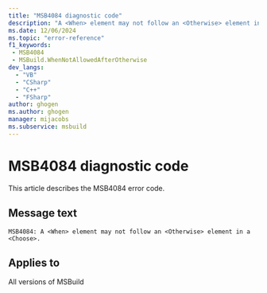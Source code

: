 ```yaml
---
title: "MSB4084 diagnostic code"
description: "A <When> element may not follow an <Otherwise> element in a <Choose>."
ms.date: 12/06/2024
ms.topic: "error-reference"
f1_keywords:
 - MSB4084
 - MSBuild.WhenNotAllowedAfterOtherwise
dev_langs:
  - "VB"
  - "CSharp"
  - "C++"
  - "FSharp"
author: ghogen
ms.author: ghogen
manager: mijacobs
ms.subservice: msbuild
---
```


# MSB4084 diagnostic code

<!-- :::ErrorDefinitionDescription::: -->
<!-- :::editable-content name="introDescription"::: -->
This article describes the MSB4084 error code.
<!-- :::editable-content-end::: -->

## Message text

```output
MSB4084: A <When> element may not follow an <Otherwise> element in a <Choose>.
```

<!-- :::editable-content name="postOutputDescription"::: -->
<!--
{StrBegin="MSB4084: "}
-->
<!-- :::editable-content-end::: -->
<!-- :::ErrorDefinitionDescription-end::: -->

## Applies to

All versions of MSBuild
